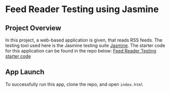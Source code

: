 # Feed Reader Testing using Jasmine

## Project Overview

In this project, a web-based application is given, that reads RSS feeds. The testing tool used here is the Jasmine testing suite [Jasmine](http://jasmine.github.io/).
The starter code for this application can be found in the repo below:
[Feed Reader Testing starter code](https://github.com/udacity/frontend-nanodegree-feedreader)

## App Launch
To successfully run this app, clone the repo, and open <code>index.html</code>


